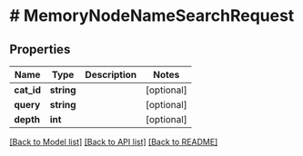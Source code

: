 # # MemoryNodeNameSearchRequest

## Properties

Name | Type | Description | Notes
------------ | ------------- | ------------- | -------------
**cat_id** | **string** |  | [optional]
**query** | **string** |  | [optional]
**depth** | **int** |  | [optional]

[[Back to Model list]](../../README.md#models) [[Back to API list]](../../README.md#endpoints) [[Back to README]](../../README.md)
